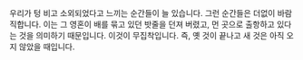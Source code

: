 우리가 텅 비고 소외되었다고 느끼는 순간들이 늘 있습니다.
그런 순간들은 더없이 바람직합니다.
이는 그 영혼이 배를 묶고 있던 밧줄을 던져 버렸고,
먼 곳으로 출항하고 있다는 것을 의미하기 때문입니다.
이것이 무집착입니다.
즉, 옛 것이 끝나고 새 것은 아직 오지 않았을 때입니다.
